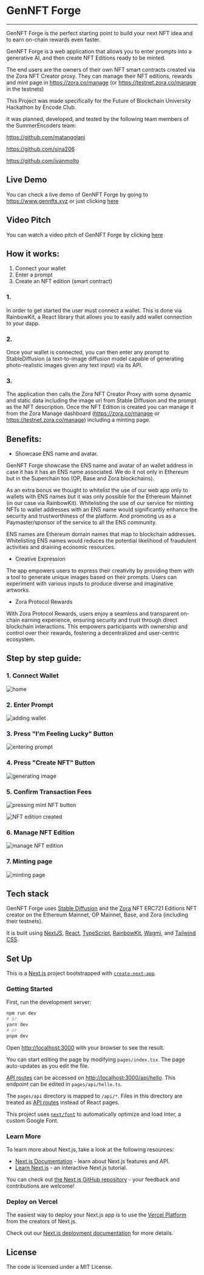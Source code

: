 # GenNFT Forge

---

GenNFT Forge is the perfect starting point to build your next NFT idea and to earn on-chain rewards even faster.

GenNFT Forge is a web application that allows you to enter prompts into a generative AI, and then create NFT Editions ready to be minted.

The end users are the owners of their own NFT smart contracts created via the Zora NFT Creator proxy.
They can manage their NFT editions, rewards and mint page in https://zora.co/manage (or https://testnet.zora.co/manage in the testnets)

This Project was made specifically for the Future of Blockchain University Hackathon by Encode Club.

It was planned, developed, and tested by the following team members of the SummerEncoders team:

https://github.com/matangolani

https://github.com/sina206

https://github.com/ivanmolto

## Live Demo

You can check a live demo of GenNFT Forge by going to https://www.gennfts.xyz or just clicking [here](https://www.gennfts.xyz)

## Video Pitch

You can watch a video pitch of GenNFT Forge by clicking [here](https://apricot-super-cod-431.mypinata.cloud/ipfs/QmQKRSsxNDuENyRodRsQo2E3EGP1Lu9GDCF74ddQC3P7XE?_gl=1*8u7bem*_ga*MTA2NjkyNTA3LjE2OTMyMzIyMzQ.*_ga_5RMPXG14TE*MTY5MzIzMjIzNC4xLjEuMTY5MzIzMjQ0OS42MC4wLjA)

## How it works:

1.  Connect your wallet
2.  Enter a prompt
3.  Create an NFT edition (smart contract)

### 1.

In order to get started the user must connect a wallet. This is done via RainbowKit, a React library that allows you to easily add wallet connection to your dapp.

### 2.

Once your wallet is connected, you can then enter any prompt to StableDiffusion (a text-to-image diffusion model capable of generating photo-realistic images given any text input) via its API.

### 3.

The application then calls the Zora NFT Creator Proxy with some dynamic and static data including the image url from Stable Diffusion and the prompt as the NFT description. Once the NFT Edition is created you can manage it from the Zora Manage dashboard (https://zora.co/manage or https://testnet.zora.co/manage) including a minting page.

## Benefits:

- Showcase ENS name and avatar.

GenNFT Forge showcase the ENS name and avatar of an wallet address in case it has it has an ENS name associated. We do it not only in Ethereum but in the Superchain too (OP, Base and Zora blockchains).

As an extra bonus we thought to whitelist the use of our web app only to wallets with ENS names but it was only possible for the Ethereum Mainnet (in our case via RainbowKit).
Whitelisting the use of our service for minting NFTs to wallet addresses with an ENS name would significantly enhance the security and trustworthiness of the platform. And promoting us as a Paymaster/sponsor of the service to all the ENS community.

ENS names are Ethereum domain names that map to blockchain addresses.
Whitelisting ENS names would reduces the potential likelihood of fraudulent activities and draining economic resources.

- Creative Expression

The app empowers users to express their creativity by providing them with a tool to generate unique images based on their prompts. Users can experiment with various inputs to produce diverse and imaginative artworks.

- Zora Protocol Rewards

With Zora Protocol Rewards, users enjoy a seamless and transparent on-chain earning experience, ensuring security and trust through direct blockchain interactions. This empowers participants with ownership and control over their rewards, fostering a decentralized and user-centric ecosystem.

## Step by step guide:

### 1. Connect Wallet

![home](./presentation/welcome.png "home page")

### 2. Enter Prompt

![adding wallet](./presentation/wallet.png "adding wallet")

### 3. Press "I'm Feeling Lucky" Button

![entering prompt](./presentation/prompt.png "entering prompt")

### 4. Press "Create NFT" Button

![generating image](./presentation/genai.png "generating image")

### 5. Confirm Transaction Fees

![pressing mint NFT button](./presentation/mint.png "pressing mint NFT button")

![NFT edition created](./presentation/mint-2.png "NFT edition created")

### 6. Manage NFT Edition

![manage NFT edition](./presentation/manage.png "manage NFT edition")

### 7. Minting page

![minting page](./presentation/nft.png "minting page")

## Tech stack

GenNFT Forge uses [Stable Diffusion](https://stability.ai/blog/stable-diffusion-public-release) and the [Zora](https://zora.co) NFT ERC721 Editions NFT creator on the Ethereum Mainnet, OP Mainnet, Base, and Zora (including their testnets).

It is built using [NextJS](https://nextjs.org), [React](https://react.dev/), [TypeScript](https://www.typescriptlang.org/), [RainbowKit](https://www.rainbowkit.com), [Wagmi](https://wagmi.sh), and [Tailwind CSS](https://tailwindcss.com/).

## Set Up

This is a [Next.js](https://nextjs.org/) project bootstrapped with [`create-next-app`](https://github.com/vercel/next.js/tree/canary/packages/create-next-app).

### Getting Started

First, run the development server:

```bash
npm run dev
# or
yarn dev
# or
pnpm dev
```

Open [http://localhost:3000](http://localhost:3000) with your browser to see the result.

You can start editing the page by modifying `pages/index.tsx`. The page auto-updates as you edit the file.

[API routes](https://nextjs.org/docs/api-routes/introduction) can be accessed on [http://localhost:3000/api/hello](http://localhost:3000/api/hello). This endpoint can be edited in `pages/api/hello.ts`.

The `pages/api` directory is mapped to `/api/*`. Files in this directory are treated as [API routes](https://nextjs.org/docs/api-routes/introduction) instead of React pages.

This project uses [`next/font`](https://nextjs.org/docs/basic-features/font-optimization) to automatically optimize and load Inter, a custom Google Font.

### Learn More

To learn more about Next.js, take a look at the following resources:

- [Next.js Documentation](https://nextjs.org/docs) - learn about Next.js features and API.
- [Learn Next.js](https://nextjs.org/learn) - an interactive Next.js tutorial.

You can check out [the Next.js GitHub repository](https://github.com/vercel/next.js/) - your feedback and contributions are welcome!

### Deploy on Vercel

The easiest way to deploy your Next.js app is to use the [Vercel Platform](https://vercel.com/new?utm_medium=default-template&filter=next.js&utm_source=create-next-app&utm_campaign=create-next-app-readme) from the creators of Next.js.

Check out our [Next.js deployment documentation](https://nextjs.org/docs/deployment) for more details.

## License

The code is licensed under a MIT License.
